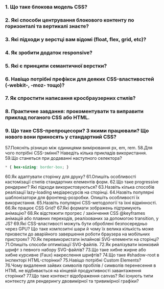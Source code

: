### 1. Що таке блокова модель CSS?

### 2. Які способи центрування блокового контенту по горизонталі та вертикалі знаєте?

### 3. Які підходи у верстці вам відомі (float, flex, grid, etc)?

### 4. Як зробити додаток responsive?

### 5. Які є принципи семантичної верстки?

### 6. Навіщо потрібні префікси для деяких CSS-властивостей (-webkit-, -moz- тощо)?

### 7. Як спростити написання кросбраузерних стилів?

### 8. Практичне завдання: прокоментувати та виправити приклад поганого CSS або HTML.

### 9. Що таке CSS-препроцесори? З якими працювали? Що нового вони приносять у стандартний CSS?

57.Поясніть різницю між одиницями вимірювання px, em, rem.
58.Для чого потрібні CSS-змінні? Наведіть кілька прикладів використання.
59.Що станеться при додаванні наступного селектора?

```css
* { box-sizing: border-box; }
```

60.Як адаптувати сторінку для друку?
61.Опишіть особливості кастомізації стилів стандартних елементів форм.
62.Що таке progressive рендеринг? Які підходи використовуються?
63.Назвіть кілька способів реалізації lazy-loading медіаресурсів на сторінці.
64.Назвіть популярні шаблонізатори для фронтенд-розробки. Опишіть особливості їх використання.
65.Назвіть популярні CSS-методології та їхні відмінності.
66.Як працює CSS Grid?
67.Які формати зображень підтримують анімацію?
68.Як відстежити прогрес / закінчення CSS @keyframes анімацій або плавних переходів, реалізованих за допомогою transition, у JS?
69.Які CSS-властивості можуть бути оброблені безпосередньо через GPU? Що таке композитні шари й чому їх велика кількість може призвести до аварійного завершення роботи браузера на мобільних пристроях?
70.Як перевикористати інлайнові SVG-елементи на сторінці?
71.Опишіть способи оптимізації SVG-файлів.
72.Як реалізувати іконковий шрифт з певного набору SVG-файлів?
73.Що таке хибне жирне або хибне курсивне (Faux) накреслення шрифтів?
74.Що таке #shadow-root в інспекторі HTML-сторінки?
75.Навіщо потрібні Custom Elements?
76.Чому видалення зайвих символів пробілів / символів перенесення в HTML не відбивається на кінцевій продуктивності завантаження сторінки?
77.Що таке контекст відображення canvas? Які існують типи контексту для рендерингу двовимірної та тривимірної графіки?
